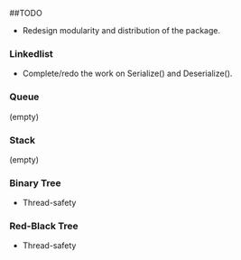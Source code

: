 ##TODO

* Redesign modularity and distribution of the package.

### Linkedlist

*  Complete/redo the work on Serialize() and Deserialize().

### Queue

(empty)

### Stack

(empty)

### Binary Tree

* Thread-safety

### Red-Black Tree

* Thread-safety